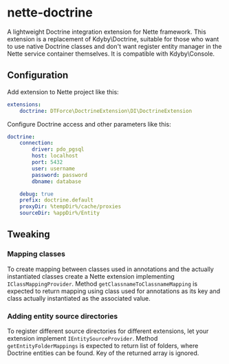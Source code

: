 # nette-doctrine
A lightweight Doctrine integration extension for Nette framework. This extension is a replacement of Kdyby\Doctrine,
suitable for those who want to use native Doctrine classes and don't want register entity manager in the Nette 
service container themselves. It is compatible with Kdyby\Console.

## Configuration
Add extension to Nette project like this:

```yaml
extensions:
	doctrine: DTForce\DoctrineExtension\DI\DoctrineExtension
```

Configure Doctrine access and other parameters like this:

```yaml
doctrine:
	connection:
		driver: pdo_pgsql
		host: localhost
		port: 5432
		user: username
		password: password
		dbname: database

	debug: true
	prefix: doctrine.default
	proxyDir: %tempDir%/cache/proxies
	sourceDir: %appDir%/Entity
```	

## Tweaking
### Mapping classes
To create mapping between classes used in annotations and the actually instantiated classes create a Nette extension
implementing `IClassMappingProvider`. Method `getClassnameToClassnameMapping` is expected to return mapping using class
used for annotations as its key and class actually instantiated as the associated value.

### Adding entity source directories
To register different source directories for different extensions, let your extension implement `IEntitySourceProvider`.
Method `getEntityFolderMappings` is expected to return list of folders, where Doctrine entities can be found. Key of the
returned array is ignored.